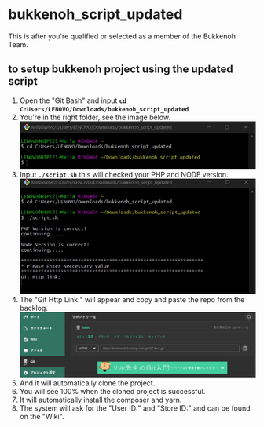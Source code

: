 # bukkenoh_script_updated

This is after you're qualified or selected as a member of the Bukkenoh Team.

## to setup bukkenoh project using the updated script
1. Open the "Git Bash" and input __`cd C:Users/LENOVO/Downloads/bukkenoh_script_updated`__
2. You're in the right folder, see the image below.<br>![image info](./img_git_bash_01.jpg)
3. Input __`./script.sh`__ this will checked your PHP and NODE version.<br>![image info](./img_git_bash_02.jpg)
4. The "Git Http Link:" will appear and copy and paste the repo from the backlog.<br>![image info](./img_backlog_01.jpg)
5. And it will automatically clone the project.
6. You will see 100% when the cloned project is successful.
7. It will automatically install the composer and yarn.
8. The system will ask for the "User ID:" and "Store ID:" and can be found on the "Wiki".
